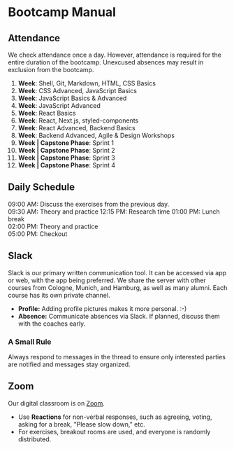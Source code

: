 # Bootcamp Manual

## Attendance

We check attendance once a day. However, attendance is required for the entire duration of the bootcamp. Unexcused absences may result in exclusion from the bootcamp.

1. **Week**: Shell, Git, Markdown, HTML, CSS Basics
2. **Week**: CSS Advanced, JavaScript Basics
3. **Week**: JavaScript Basics & Advanced
4. **Week**: JavaScript Advanced
5. **Week**: React Basics
6. **Week**: React, Next.js, styled-components
7. **Week**: React Advanced, Backend Basics
8. **Week**: Backend Advanced, Agile & Design Workshops
9. **Week | Capstone Phase**: Sprint 1
10. **Week | Capstone Phase**: Sprint 2
11. **Week | Capstone Phase**: Sprint 3
12. **Week | Capstone Phase**: Sprint 4

## Daily Schedule

09:00 AM: Discuss the exercises from the previous day.  
09:30 AM: Theory and practice
12:15 PM: Research time
01:00 PM: Lunch break  
02:00 PM: Theory and practice  
05:00 PM: Checkout  

## Slack

Slack is our primary written communication tool. It can be accessed via app or web, with the app being preferred. We share the server with other courses from Cologne, Munich, and Hamburg, as well as many alumni. Each course has its own private channel.

- **Profile:** Adding profile pictures makes it more personal. :-)
- **Absence:** Communicate absences via Slack. If planned, discuss them with the coaches early.

### A Small Rule

Always respond to messages in the thread to ensure only interested parties are notified and messages stay organized.

## Zoom

Our digital classroom is on [Zoom](https://learn.neuefische.de).

- Use **Reactions** for non-verbal responses, such as agreeing, voting, asking for a break, "Please slow down," etc.
- For exercises, breakout rooms are used, and everyone is randomly distributed.
